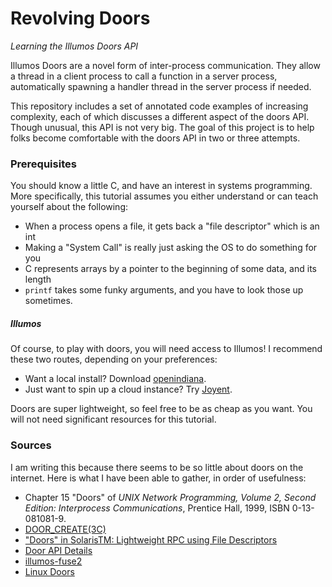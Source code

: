# Revolving Doors
*Learning the Illumos Doors API*

Illumos Doors are a novel form of inter-process communication. They allow a
thread in a client process to call a function in a server process, automatically
spawning a handler thread in the server process if needed.

This repository includes a set of annotated code examples of increasing
complexity, each of which discusses a different aspect of the doors API. Though
unusual, this API is not very big. The goal of this project is to help folks
become comfortable with the doors API in two or three attempts.

### Prerequisites
You should know a little C, and have an interest in systems programming. More
specifically, this tutorial assumes you either understand or can teach yourself
about the following:

* When a process opens a file, it gets back a "file descriptor" which is an int
* Making a "System Call" is really just asking the OS to do something for you
* C represents arrays by a pointer to the beginning of some data, and its length
* `printf` takes some funky arguments, and you have to look those up sometimes.

##### Illumos
Of course, to play with doors, you will need access to Illumos! I recommend
these two routes, depending on your preferences:

* Want a local install? Download [openindiana](https://www.openindiana.org).
* Just want to spin up a cloud instance? Try [Joyent](https://www.joyent.com).

Doors are super lightweight, so feel free to be as cheap as you want. You will
not need significant resources for this tutorial.

### Sources
I am writing this because there seems to be so little about doors on the 
internet. Here is what I have been able to gather, in order of usefulness:

* Chapter 15 "Doors" of *UNIX Network Programming, Volume 2, Second Edition: Interprocess Communications*, Prentice Hall, 1999, ISBN 0-13-081081-9.
* [DOOR_CREATE(3C)](https://illumos.org/man/3C/door_create)
* ["Doors" in SolarisTM: Lightweight RPC using File Descriptors](http://www.kohala.com/start/papers.others/doors.html)
* [Door API Details](https://blogs.oracle.com/tucker/door-api-details)
* [illumos-fuse2](https://bitbucket.org/gwr/illumos-fuse2)
* [Linux Doors](http://ldoor.sourceforge.net) 
